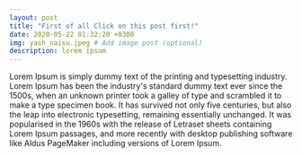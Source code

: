 ```yaml
---
layout: post
title: "First of all Click on this post first!"
date: 2020-05-22 01:32:20 +0300
img: yash_naisu.jpeg # Add image post (optional)
description: lorem ipsum
---
```




Lorem Ipsum is simply dummy text of the printing and typesetting industry. Lorem Ipsum has been the industry's standard dummy text ever since the 1500s, when an unknown printer took a galley of type and scrambled it to make a type specimen book. It has survived not only five centuries, but also the leap into electronic typesetting, remaining essentially unchanged. It was popularised in the 1960s with the release of Letraset sheets containing Lorem Ipsum passages, and more recently with desktop publishing software like Aldus PageMaker including versions of Lorem Ipsum.
